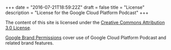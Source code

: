 +++
date = "2016-07-21T18:59:22Z"
draft = false
title = "License"
description = "License for the Google Cloud Platform Podcast"
+++

The content of this site is licensed under the [Creative Commons Attribution 3.0 License](http://creativecommons.org/licenses/by/3.0/). 

[Google Brand Permissions](http://www.google.com/permissions/trademark/) cover use of Google Cloud Platform Podcast and related brand features.